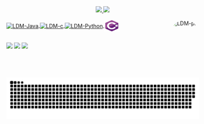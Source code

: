 <div align="center">
  <a href="https://github.com/LDM1973">
  <img height="180em" src="https://github-readme-stats.vercel.app/api?username=LDM1973&show_icons=true&theme=radical&include_all_commits=true&count_private=true"/>
  <img height="180em" src="https://github-readme-stats.vercel.app/api/top-langs/?username=LDM1973&layout=compact&langs_count=7&theme=radical"/>
</div>
<div style="display: inline_block"><br>
  <img align="center" alt="LDM-Java" height="30" width="40" src="https://logos-download.com/wp-content/uploads/2017/07/HTML5_badge.png">
  <img align="center" alt="LDM-c" height="30" width="40" src="https://cdn3.iconfinder.com/data/icons/social-media-logos-flat-colorful-1/2048/5351_-_CSS3-512.png">
  <img align="center" alt="LDM-Python" height="30" width="40" src="https://cdn.jsdelivr.net/gh/devicons/devicon/icons/python/python-original.svg">
  <img align="center" alt="LDM-Csharp" height="30" width="40" src="https://raw.githubusercontent.com/devicons/devicon/master/icons/csharp/csharp-original.svg">
  <img align="right" alt="LDM-pic" height="150" style="border-radius:50px;" src="https://avatars.githubusercontent.com/u/88509203?s=400&u=e75d7239d7115d0ef08091aa0a998b6ce2883224&v=4">
</div>
  
  ##
 
<div> 
  
  <a href="https://www.instagram.com/ldm_1415/" target="_blank"><img src="https://img.shields.io/badge/-Instagram-%23E4405F?style=for-the-badge&logo=instagram&logoColor=white" target="_blank"></a>
 	<a href="" target="_blank"><img src="https://img.shields.io/badge/Twitch-9146FF?style=for-the-badge&logo=twitch&logoColor=white" target="_blank"></a>
  <a href = "leonardodm510@gmail.com"><img src="https://img.shields.io/badge/-Gmail-%23333?style=for-the-badge&logo=gmail&logoColor=white" target="_blank"></a>

 
   ![Snake animation](https://github.com/LDM1973/LDM1973/blob/output/github-contribution-grid-snake.svg)

</div>
